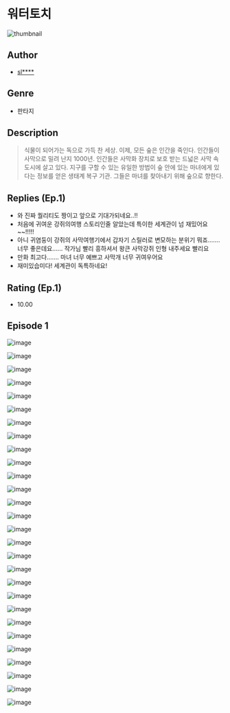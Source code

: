 # 워터토치
![thumbnail](https://image-comic.pstatic.net/user_contents_data/challenge_comic/2023/05/25/275190/upload_3774913904868931892_480x623.jpeg)

## Author
- [sl****](https://comic.naver.com/artistTitle?id=275190)

## Genre
- 판타지

## Description
> 식물이 되어가는 독으로 가득 찬 세상. 이제, 모든 숲은 인간을 죽인다. 인간들이 사막으로 밀려 난지 1000년. 인간들은 사막화 장치로 보호 받는 드넓은 사막 속 도시에 살고 있다. 지구를 구할 수 있는 유일한 방법이 숲 안에 있는 마녀에게 있다는 정보를 얻은 생태계 복구 기관<Roots>. 그들은 마녀를 찾아내기 위해 숲으로 향한다.

## Replies (Ep.1)
- 와 진짜 퀄리티도 짱이고 앞으로 기대가되네요..!!
- 처음에 귀여운 강쥐의여행 스토리인줄 알았는데 특이한 세계관이 넘 재밌어요~~!!!!!
- 아니 귀염둥이 강쥐의 사막여행기에서 갑자기 스릴러로 변모하는 분위기 뭐죠....... 너무 좋은데요...... 작가님 빨리 흥하셔서 왕큰 사막강쥐 인형 내주세요 빨리요
- 만화 최고다……. 마녀 너무 예쁘고 사막개 너무 귀여우어요
- 재미있습미다! 세계관이 독특하네요!

## Rating (Ep.1)
- 10.00

## Episode 1
![image](https://image-comic.pstatic.net/user_contents_data/challenge_comic/2023/05/25/275190/upload_3474918965525165619.jpeg)

![image](https://image-comic.pstatic.net/user_contents_data/challenge_comic/2023/05/25/275190/upload_3834359018170693427.jpeg)

![image](https://image-comic.pstatic.net/user_contents_data/challenge_comic/2023/05/25/275190/upload_4050199722050205028.jpeg)

![image](https://image-comic.pstatic.net/user_contents_data/challenge_comic/2023/05/25/275190/upload_4048795676488186209.jpeg)

![image](https://image-comic.pstatic.net/user_contents_data/challenge_comic/2023/05/25/275190/upload_3546643187771859299.jpeg)

![image](https://image-comic.pstatic.net/user_contents_data/challenge_comic/2023/05/25/275190/upload_3775762740730422833.jpeg)

![image](https://image-comic.pstatic.net/user_contents_data/challenge_comic/2023/05/25/275190/upload_7075208037618169441.jpeg)

![image](https://image-comic.pstatic.net/user_contents_data/challenge_comic/2023/05/25/275190/upload_3991931331019815010.jpeg)

![image](https://image-comic.pstatic.net/user_contents_data/challenge_comic/2023/05/25/275190/upload_7219940030292768357.jpeg)

![image](https://image-comic.pstatic.net/user_contents_data/challenge_comic/2023/05/25/275190/upload_3472950834694797157.jpeg)

![image](https://image-comic.pstatic.net/user_contents_data/challenge_comic/2023/05/25/275190/upload_7377851911715250484.jpeg)

![image](https://image-comic.pstatic.net/user_contents_data/challenge_comic/2023/05/25/275190/upload_3702575055702667874.jpeg)

![image](https://image-comic.pstatic.net/user_contents_data/challenge_comic/2023/05/25/275190/upload_3703757927576121911.jpeg)

![image](https://image-comic.pstatic.net/user_contents_data/challenge_comic/2023/05/25/275190/upload_4063434565005948727.jpeg)

![image](https://image-comic.pstatic.net/user_contents_data/challenge_comic/2023/05/25/275190/upload_3832618684618585913.jpeg)

![image](https://image-comic.pstatic.net/user_contents_data/challenge_comic/2023/05/25/275190/upload_3618423928187412785.jpeg)

![image](https://image-comic.pstatic.net/user_contents_data/challenge_comic/2023/05/25/275190/upload_3702347438740366905.jpeg)

![image](https://image-comic.pstatic.net/user_contents_data/challenge_comic/2023/05/25/275190/upload_3906654295729649460.jpeg)

![image](https://image-comic.pstatic.net/user_contents_data/challenge_comic/2023/05/25/275190/upload_7363495768061470308.jpeg)

![image](https://image-comic.pstatic.net/user_contents_data/challenge_comic/2023/05/25/275190/upload_3474861583973573219.jpeg)

![image](https://image-comic.pstatic.net/user_contents_data/challenge_comic/2023/05/25/275190/upload_7233115481617884722.jpeg)

![image](https://image-comic.pstatic.net/user_contents_data/challenge_comic/2023/05/25/275190/upload_3846699026983511349.jpeg)

![image](https://image-comic.pstatic.net/user_contents_data/challenge_comic/2023/05/25/275190/upload_7004284035826529593.jpeg)

![image](https://image-comic.pstatic.net/user_contents_data/challenge_comic/2023/05/25/275190/upload_3904674071042864689.jpeg)

![image](https://image-comic.pstatic.net/user_contents_data/challenge_comic/2023/05/25/275190/upload_3689069552462291557.jpeg)

![image](https://image-comic.pstatic.net/user_contents_data/challenge_comic/2023/05/25/275190/upload_3690529695381139810.jpeg)

![image](https://image-comic.pstatic.net/user_contents_data/challenge_comic/2023/05/25/275190/upload_3977635476493591650.jpeg)

![image](https://image-comic.pstatic.net/user_contents_data/challenge_comic/2023/05/25/275190/upload_3546134341454619748.jpeg)
